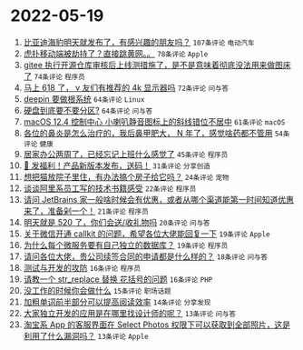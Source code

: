 # 2022-05-19

1. [比亚迪海豹明天就发布了，有感兴趣的朋友吗？](https://www.v2ex.com/t/853870) `107条评论` `电动汽车`
1. [虎扑移动端被劫持了？直接跳黄网。。](https://www.v2ex.com/t/853925) `78条评论` `Apple`
1. [gitee 执行开源仓库审核后上线测措施了，是不是意味着彻底没法用来做图床了](https://www.v2ex.com/t/853942) `74条评论` `程序员`
1. [马上 618 了， v 友们有推荐的 4k 显示器吗](https://www.v2ex.com/t/853842) `72条评论` `问与答`
1. [deepin 要做根系统](https://www.v2ex.com/t/853913) `64条评论` `Linux`
1. [硬盘到底要不要分区?](https://www.v2ex.com/t/853933) `64条评论` `问与答`
1. [macOS 12.4 控制中心 小喇叭静音图标上的斜线错位不居中](https://www.v2ex.com/t/853864) `61条评论` `macOS`
1. [各位的鼻炎是怎么治疗的，我后鼻甲肥大， N 年了，感觉啥药都不管用](https://www.v2ex.com/t/853880) `54条评论` `健康`
1. [居家办公两周了，已经忘记上班什么感觉了](https://www.v2ex.com/t/853972) `45条评论` `程序员`
1. [🎁 发福利！产品新版本发布，送码！](https://www.v2ex.com/t/853963) `31条评论` `分享创造`
1. [想把猫放院子里住，有办法搞个房子给它吗？](https://www.v2ex.com/t/853872) `24条评论` `宠物`
1. [谈谈阿里系员工写的技术书籍感受](https://www.v2ex.com/t/853847) `22条评论` `程序员`
1. [请问 JetBrains 家一般啥时候会有优惠，或者从哪个渠道能第一时间知道优惠来了，准备剁一个！](https://www.v2ex.com/t/853944) `21条评论` `程序员`
1. [明天就是 520 了，你们会送/收礼物吗](https://www.v2ex.com/t/853886) `20条评论` `问与答`
1. [关于微信开通 callkit 的问题，希望各位大佬能回复一下](https://www.v2ex.com/t/853979) `19条评论` `Apple`
1. [为什么每个微服务要有自己独立的数据库？](https://www.v2ex.com/t/853852) `19条评论` `程序员`
1. [请问各位大佬，贵公司续签合同的申请都是什么样的？](https://www.v2ex.com/t/853975) `18条评论` `问与答`
1. [测试与开发的攻防](https://www.v2ex.com/t/853914) `16条评论` `程序员`
1. [请教一个 str_replace 替换 花括号的问题](https://www.v2ex.com/t/853835) `16条评论` `PHP`
1. [没工作的时候你会做什么](https://www.v2ex.com/t/853918) `15条评论` `职场话题`
1. [加粗单词前半部分可以提高阅读效率](https://www.v2ex.com/t/853899) `14条评论` `分享发现`
1. [大家独立开发的应用是在哪里找设计师的呢？](https://www.v2ex.com/t/853959) `13条评论` `问与答`
1. [淘宝系 App 的客服界面在 Select Photos 权限下可以获取到全部照片，这是利用了什么漏洞吗？](https://www.v2ex.com/t/853904) `13条评论` `Apple`
